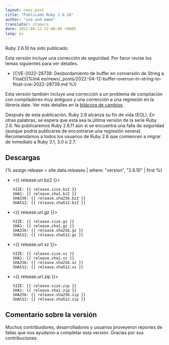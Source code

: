 ```yaml
---
layout: news_post
title: "Publicado Ruby 2.6.10"
author: "usa and mame"
translator: vtamara
date: 2022-04-12 12:00:00 +0000
lang: es
---
```


Ruby 2.6.10 ha sido publicado.

Esta versión incluye una corrección de seguridad.
Por favor revise los temas siguientes para ver detalles.

* [CVE-2022-28739: Desbordamiento de buffer en conversión de String a Float]({%link es/news/_posts/2022-04-12-buffer-overrun-in-string-to-float-cve-2022-28739.md %})

Esta versión también incluye una corrección a un problema de compilación
con compiladores muy antiguos y una corrección a una regresión en
la librería date.
Ver más detalles en la [bitácora de cambios](https://github.com/ruby/ruby/compare/v2_6_9...v2_6_10).

Después de esta publicación, Ruby 2.6 alcanza su fin de vida (EOL).
En otras palabras, se espera que esta sea la última versión de la
serie Ruby 2.6.
No publicaremos Ruby 2.6.11 aún si se encuentra una falla de seguridad
(aunque podría publicarse de encontrarse una regresión severa).
Recomendamos a todos los usuarios de Ruby 2.6 que comiencen a
migrar de inmediato a Ruby 3.1, 3.0 o 2.7.

## Descargas

{% assign release = site.data.releases | where: "version", "2.6.10" | first %}

* <{{ release.url.bz2 }}>

      SIZE: {{ release.size.bz2 }}
      SHA1: {{ release.sha1.bz2 }}
      SHA256: {{ release.sha256.bz2 }}
      SHA512: {{ release.sha512.bz2 }}

* <{{ release.url.gz }}>

      SIZE: {{ release.size.gz }}
      SHA1: {{ release.sha1.gz }}
      SHA256: {{ release.sha256.gz }}
      SHA512: {{ release.sha512.gz }}

* <{{ release.url.xz }}>

      SIZE: {{ release.size.xz }}
      SHA1: {{ release.sha1.xz }}
      SHA256: {{ release.sha256.xz }}
      SHA512: {{ release.sha512.xz }}

* <{{ release.url.zip }}>

      SIZE: {{ release.size.zip }}
      SHA1: {{ release.sha1.zip }}
      SHA256: {{ release.sha256.zip }}
      SHA512: {{ release.sha512.zip }}

## Comentario sobre la versión

Muchos contribuidores, desarrolladores y usuarios proveyeron reportes
de fallas que nos ayudaron a completar esta versión.
Gracias por sus contribuciones.
